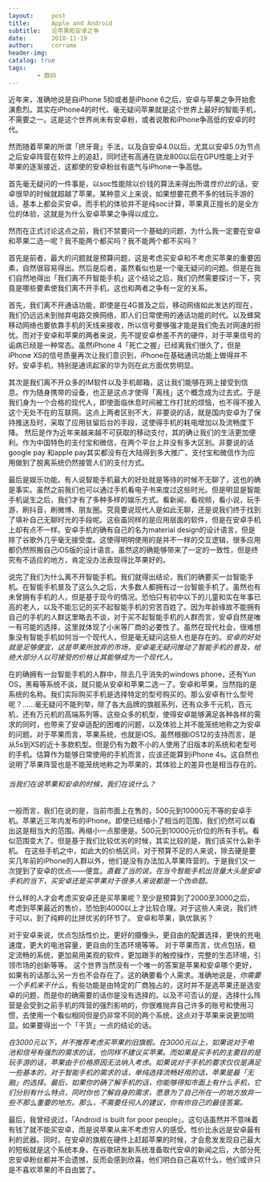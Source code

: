 ```yaml
---
layout:     post
title:      Apple and Android
subtitle:   论苹果和安卓之争
date:       2018-11-19
author:     corrame
header-img:
catalog: true
tags:
		- 数码
---
```



近年来，准确地说是自iPhone 5抑或者是iPhone 6之后，安卓与苹果之争开始愈演愈烈。其实在iPhone4的时代，毫无疑问苹果就是这个世界上最好的智能手机，不需要之一。这是这个世界尚未有安卓粉，或者说敢和iPhone争高低的安卓的时代。

然而随着苹果的所谓「挤牙膏」手法，以及自安卓4.0以后，尤其以安卓5.0为节点之后安卓阵营在软件上的追赶，同时还有高通在骁龙800以后在GPU性能上对于苹果的逐渐接近，这都使的安卓粉丝有底气与iPhone一争高低。

首先毫无疑问的一件事是，以soc性能除以价钱的算法来得出所谓*性价比*的话，安卓很早的时候就超越了苹果。某种意义上来说，如果想要花费不多的钱玩手游的话，基本上都会买安卓。而手机的体验并不是纯soc计算，苹果真正擅长的是全方位的体验，这就是为什么安卓苹果之争得以成立。

然而在正式讨论这点之前，我们不禁要问一个基础的问题，为什么我一定要在安卓和苹果二选一呢？我不能两个都买吗？我不能两个都不买吗？

首先是前者，最大的问题就是预算问题，这是考虑买安卓和不考虑买苹果的重要因素，自然很容易得出。然后是后者，虽然看似也是一个毫无疑问的问题。但是在我们自然地得出「我们离不开智能手机」这个结论之后，我们仍然需要探讨一下，究竟是哪些要素使我们离不开手机，这也和两者之争有一定的关系。

首先，我们离不开通话功能，即使是在4G普及之后，移动网络如此发达的现在，我们仍远远未到抛弃电路交换网络，即人们日常使用的通话功能的时代。以及蜂窝移动网络也要依靠手机的天线来接收，所以信号要够强才能是我们免去对网速的担忧。而对于安卓和苹果的两者来说，先不提安卓参差不齐的硬件，对于苹果信号的诟病已经是一种常态。虽然iPhone 4「死亡之握」已经离我们很久了，但是iPhone XS的信号质量再次让我们意识到，iPhone在基础通讯功能上做得并不好。安卓手机，特别是通讯起家的华为则在此方面优势明显。

其次是我们离不开众多的IM软件以及手机邮箱，这让我们能够在网上接受到信息。作为随身携带的设备，也正是这点才使得「离线」这个概念成为过去式。于是我们身为一个合格的现代人，即使面临休息时间被工作打扰的烦恼，也不得不接入这个无处不在的互联网。这点上两者区别不大，非要说的话，就是国内安卓为了保持推送及时，采取了应用驻留后台的手段，这使得手机的耗电增加以及流畅度下降。
然后是作为近年来越来越不可获取的移动支付，其的确让我们的生活更加便利。作为中国特色的支付宝和微信，在两个平台上并没有多大区别。非要说的话google pay 和apple pay其实都没有在大陆得到多大推广。支付宝和微信作为应用做到了脱离系统仍然接管人们的支付方式。

最后是娱乐功能。有人说智能手机最大的好处就是等待的时候不无聊了，这也的确是事实。虽然之前我们也可以通过手机看电子书来度过这些时光。但是明显是智能手机诞生之后，我们才有了多种多样的娱乐方式。看新闻，看视频，看小说，玩手游，刷抖音，刷微博、朋友圈。究竟要说现代人是如此无聊，还是说我们终于找到了填补自己无聊时光的手段呢。这些虽同样的是应用层面的软件，但是在安卓手机上却有点不一样。安卓手机的确有自己的名为material design的设计语言，但是除了谷歌外几乎毫无接受度。这使得明明使用的是并不一样的交互逻辑，很多应用都仍然照搬自己iOS版的设计语言。虽然这的确能够带来了一定的一致性，但是终究有不适应的地方，肯定没办法表现得比苹果好的。

说完了我们为什么离不开智能手机。我们就得出结论，我们的确要买一台智能手机。在智能手机普及了这么久之后，大多数人都拥有过一台智能手机了。虽然也有未曾拥有手机的人，但是基于现今的情况。恐怕只有初中以下的儿童和实在年事已高的老人，以及不能忘记的买不起智能手机的穷苦百姓了。因为年龄缘故不能拥有自己的手机的人群这里略去不谈，对于买不起智能手机的人群而言，安卓自然是唯一有可能的选择，这里就体现了小米等厂商的必要性了。虽然在现代社会，很难想象没有智能手机如何当一个现代人，但是毫无疑问这些人也是存在的。*安卓的好处就是足够便宜，这是苹果所放弃的市场，安卓毫无疑问推动了智能手机的普及，给绝大部分人以可接受的价格让其能够成为一个现代人。*

在的确拥有一台智能手机的人群中，除去几乎消失的windows phone，还有Yun OS，黑莓等系统不谈，就只能从安卓和苹果二选一了。安卓和苹果，当然指的是系统的名称。我们实际购买手机是选择特定的型号购买的。那么安卓有什么型号呢？……毫无疑问不能列举，除了各大品牌的旗舰系列，还有众多千元机，百元机，还有万元机的高端系列等。这些众多的机型，使得安卓能够满足各种各样的需求的同时，也带来了安卓适配的困难的问题，以及体验上并不能笼统地称之为安卓的问题。对于苹果而言，苹果系统，也就是iOS。虽然根据iOS12的支持而言，是从5s到XS的近十多款机型。但是仍有为数不小的人使用了旧版本的系统和老型号的手机。估算作为能够日常使用的手机而言，应该还能算到iPhone 4s。这自然也说明了苹果阵营也是不能笼统地称之为苹果的，其体验上的差异也是相当存在的。

###### 当我们在说苹果和安卓的时候，我们在说什么？

一般而言，我们在说的是，当前市面上在售的，500元到10000元不等的安卓手机。苹果近三年内发布的iPhone。即使已经缩小了相当的范围，我们仍然可以看出这是相当大的范围。再缩小一点那便是。500元到10000元价位的所有手机。看似范围变大了。但是基于我们比较优劣的时候，其实比较的是，我们该买什么新手机。
在这些手机之中，如此大的价格区间，对于预算不足的人来说，除去硬是要买几年前的iPhone的人群以外，他们是没有办法加入苹果阵营的。于是我们又一次提到了安卓的优点——便宜。*直截了当的说，在当今智能手机出货量大头是安卓手机的当下，买安卓还是买苹果对于很多人来说都是一个伪命题。*

什么样的人才会考虑买安卓还是买苹果呢？至少是预算到了2000至3000之后，考虑到苹果最近的售价，恐怕到4000以上才比较合理。对于这些人来说，我们终于可以，到了纯粹的比拼优劣的环节了。
安卓和苹果，孰优孰劣？

对于安卓来说，优点包括性价比，更好的摄像头，更自由的配置选择，更快的充电速度，更大的电池容量，更自由的生态环境等等。
对于苹果而言，优点包括，稳定流畅的系统，更加易用美观的软件，更加跟手的触控操作，完整的生态环境，引领市场的创新等等。
这个世界当然没有一个唯一的答案是苹果和安卓哪个更好，如果有的话那么另一方也不会存在了。这的确要看个人需求。准确地说是，*你需要一个手机来干什么*，有些功能是由特定的厂商独占的，这时并不是选苹果还是选安卓的问题，而是你的确需要的话你是没有选择的。以及不可否认的是，选择什么阵营是会受到之前手机的阵营的强烈影响的，你很难抛弃自己许多的账号和使用习惯，去使用一个看似相同但是仍非常不同的两个系统，这点对于苹果来说更加明显。如果要得出一个「干货」一点的结论的话。

*在3000元以下，并不推荐考虑买苹果的旧旗舰。在3000元以上，如果说对于电池和信号有强烈的需求的话，也同样不建议买苹果。而如果是买手机的主要目的是玩手游的话，苹果由于价格原因无法纳入考虑。如果说对于手机的要求仅仅是满足一些基本的，对于智能手机的需求的话，单纯选择流畅好用的话，苹果是最「无脑」的选择。最后，如果你的确了解手机的话，你能够得知市面上有什么手机，它们分别有什么特点，同时你也了解自身的需求，愿意为了自己所在一的地方放弃一些不那么重要的地方。那么，不需要任何人的建议，你有你自己的最佳答案。*

最后，我曾经说过，「Android is built for poor people」。这句话虽然并不意味着有钱了就不能买安卓，而是说苹果从来不考虑穷人的感受。性价比永远是安卓最有利的武器。同时，在安卓的旗舰在硬件上赶超苹果的时候，才会愈发发现自己最大的短板就是这个系统本身。在谷歌研发新系统准备取代安卓的新闻之后，大部分死忠安卓粉丝都并不会遗憾，反而会感到欣喜。他们明白自己喜欢什么，他们或许只是不喜欢苹果的不自由罢了。
